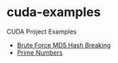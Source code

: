 # cuda-examples
CUDA Project Examples
- [Brute Force MD5 Hash Breaking](./MD5-hashing.md)
- [Prime Numbers](./prime-numbers.md)